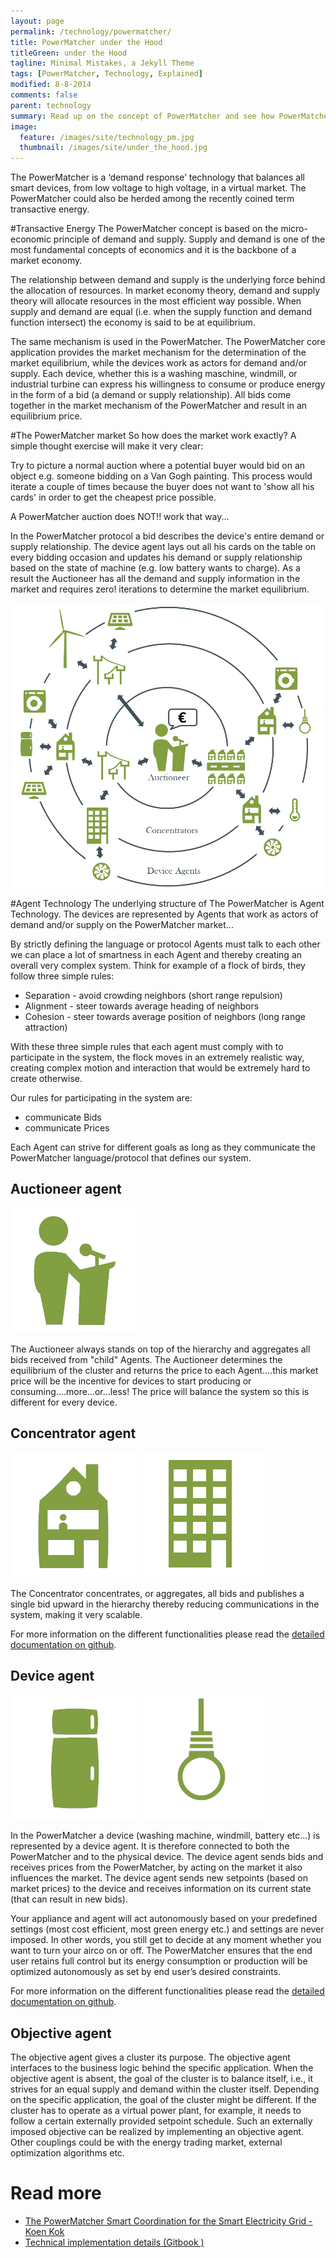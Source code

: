 ```yaml
---
layout: page
permalink: /technology/powermatcher/
title: PowerMatcher under the Hood
titleGreen: under the Hood
tagline: Minimal Mistakes, a Jekyll Theme
tags: [PowerMatcher, Technology, Explained]
modified: 8-8-2014
comments: false
parent: technology
summary: Read up on the concept of PowerMatcher and see how PowerMatcher can change the world.
image:
  feature: /images/site/technology_pm.jpg
  thumbnail: /images/site/under_the_hood.jpg
---
```



The PowerMatcher is a ‘demand response’ technology that balances all smart devices, from low voltage to high voltage, in a virtual market. The PowerMatcher could also be herded among the recently coined term transactive energy.

#Transactive Energy
The PowerMatcher concept is based on the micro-economic principle of demand and supply. Supply and demand is one of the most fundamental concepts of economics and it is the backbone of a market economy.

The relationship between demand and supply is the underlying force behind the allocation of resources. In market economy theory, demand and supply theory will allocate resources in the most efficient way possible.
When supply and demand are equal (i.e. when the supply function and demand function intersect) the economy is said to be at equilibrium.

The same mechanism is used in the PowerMatcher. The PowerMatcher core application provides the market mechanism for the determination of the market equilibrium, while the devices work as actors for demand and/or supply. Each device, whether this is a washing maschine, windmill, or industrial turbine can express his willingness to consume or produce energy in the form of a bid (a demand or supply relationship). All bids come together in the market mechanism of the PowerMatcher and result in an equilibrium price.

#The PowerMatcher market
So how does the market work exactly? A simple thought exercise will make it very clear:

Try to picture a normal auction where a potential buyer would bid on an object e.g. someone bidding on a Van Gogh painting. This process would iterate a couple of times because the buyer does not want to 'show all his cards' in order to get the cheapest price possible. 

A PowerMatcher auction does NOT!! work that way... 

In the PowerMatcher protocol a bid describes the device's entire demand or supply relationship. The device agent lays out all his cards on the table on every bidding occasion and updates his demand or supply relationship based on the state of machine (e.g. low battery wants to charge). As a result the Auctioneer has all the demand and supply information in the market and requires zero! iterations to determine the market equilibrium.

<img src="/images/site/powermatcher.png">

#Agent Technology
The underlying structure of The PowerMatcher is Agent Technology. The devices are represented by Agents that work as actors of demand and/or supply on the PowerMatcher market...

By strictly defining the language or protocol Agents must talk to each other we can place a lot of smartness in each Agent and thereby creating an overall very complex system. Think for example of a flock of birds, they follow three simple rules:

* Separation - avoid crowding neighbors (short range repulsion)
* Alignment - steer towards average heading of neighbors
* Cohesion - steer towards average position of neighbors (long range attraction)

With these three simple rules that each agent must comply with to participate in the system, the flock moves in an extremely realistic way, creating complex motion and interaction that would be extremely hard to create otherwise.

Our rules for participating in the system are:

* communicate Bids
* communicate Prices

Each Agent can strive for different goals as long as they communicate the PowerMatcher language/protocol that defines our system.

##	Auctioneer agent    

<img src="/images/site/auca.png">

The Auctioneer always stands on top of the hierarchy and aggregates all bids received from "child" Agents. The Auctioneer determines the equilibrium of the cluster and returns the price to each Agent....this market price will be the incentive for devices to start producing or consuming....more...or...less! The price will balance the system so this is different for every device.

##	Concentrator agent  

<img src="/images/site/conb.png"> <img src="/images/site/conc.png">

The Concentrator concentrates, or aggregates, all bids and publishes a single bid upward in the hierarchy thereby reducing communications in the system, making it very scalable. 

For more information on the different functionalities please read the [detailed documentation on github](http://fpai-ci.sensorlab.tno.nl/builds/powermatcher-documentation/master/html/Architecture-PowerMatcher.html).

##	Device agent 			

<img src="/images/site/deva.png"> <img src="/images/site/devb.png">

In the PowerMatcher a device (washing machine, windmill, battery etc...) is represented by a device agent. It is therefore connected to both the PowerMatcher and to the physical device. The device agent sends bids and receives prices from the PowerMatcher, by acting on the market it also influences the market. The device agent sends new setpoints (based on market prices) to the device and receives information on its current state (that can result in new bids).

Your appliance and agent will act autonomously based on your predefined settings (most cost efficient, most green energy etc.) and settings are never imposed. In other words, you still get to decide at any moment whether you want to turn your airco on or off.  The PowerMatcher ensures that the end user retains full control but its energy consumption or production will be optimized autonomously as set by end user’s desired constraints.

For more information on the different functionalities please read the [detailed documentation on github](http://fpai-ci.sensorlab.tno.nl/builds/powermatcher-documentation/master/html/Bids.html).


##	Objective agent

The objective agent gives a cluster its purpose. The objective agent interfaces to the business logic behind the specific application. When the objective agent is absent, the goal of the cluster is to balance itself, i.e., it strives for an equal supply and demand within the cluster itself. Depending on the specific application, the goal of the cluster might be different. If the cluster has to operate as a virtual power plant, for example, it needs to follow a certain externally provided setpoint schedule. Such an externally imposed objective can be realized by implementing an objective agent. Other couplings could be with the energy trading market, external optimization algorithms etc.


# Read more
* [The PowerMatcher Smart Coordination for the Smart Electricity Grid - Koen Kok](http://dare.ubvu.vu.nl/bitstream/handle/1871/43567/dissertation.pdf?sequence=1)
* [Technical implementation details (Gitbook )](http://fpai-ci.sensorlab.tno.nl/builds/powermatcher-documentation/master/html)

